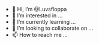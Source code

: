 - 👋 Hi, I’m @Luvsfloppa
- 👀 I’m interested in ...
- 🌱 I’m currently learning ...
- 💞️ I’m looking to collaborate on ...
- 📫 How to reach me ...

<!---
Luvsfloppa/Luvsfloppa is a ✨ special ✨ repository because its `README.md` (this file) appears on your GitHub profile.
You can click the Preview link to take a look at your changes.
--->
